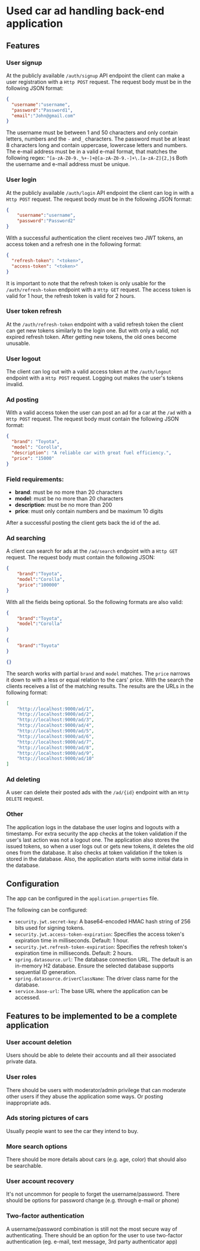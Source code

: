 # Used car ad handling back-end application

## Features
### User signup
At the publicly available `/auth/signup` API endpoint the client
can make a user registration with a `Http POST` request.
The request body must be in the following JSON format:

```json
{
  "username":"username",
  "password":"Password1",
  "email":"John@gmail.com"
}
```
The username must be between 1 and 50 characters and only contain letters, numbers
and the `-` and`_` characters.
The password must be at least 8 characters long and contain uppercase, lowercase
letters and numbers.
The e-mail address must be in a valid e-mail format, that matches the following regex:
`^[a-zA-Z0-9._%+-]+@[a-zA-Z0-9.-]+\.[a-zA-Z]{2,}$`
Both the username and e-mail address must be unique.

### User login
At the publicly available `/auth/login` API endpoint the client
can log in with a `Http POST` request.
The request body must be in the following JSON format:
```json
{
    "username":"username",
    "password":"Password2"
}
```
With a successful authentication the client receives two JWT tokens, an access token and 
a refresh one in the following format:
```json
{
  "refresh-token": "<token>",
  "access-token": "<token>"
}
```
It is important to note that the refresh token is only usable for the `/auth/refresh-token`
endpoint with a `Http GET` request.
The access token is valid for 1 hour, the refresh token is valid for 2 hours.

### User token refresh
At the `/auth/refresh-token` endpoint with a valid refresh token the client can get new tokens similarly 
to the login one.
But with only a valid, not expired refresh token. After getting new tokens, the old ones become unusable.
### User logout
The client can log out with a valid access token at the `/auth/logout` endpoint with a `Http POST` request. Logging out
makes the user's tokens invalid.
### Ad posting
With a valid access token the user can post an ad for a car at the `/ad`  with a `Http POST` request.
The request body must contain the following JSON format:
```json
{
  "brand": "Toyota",
  "model": "Corolla",
  "description": "A reliable car with great fuel efficiency.",
  "price": "15000"
}
```
### Field requirements:
 - **brand**: must be no more than 20 characters
 - **model**: must be no more than 20 characters
 - **description**: must be no more than 200
 - **price**: must only contain numbers and be maximum 10 digits

After a successful posting the client gets back the id of the ad.

### Ad searching
A client can search for ads at the `/ad/search` endpoint with a `Http GET` request. The request body must contain the 
following JSON:
```json
{
    "brand":"Toyota",
    "model":"Corolla",
    "price":"100000"
}
```
With all the fields being optional.
So the following formats are also valid:
```json
{
    "brand":"Toyota",
    "model":"Corolla"
}
```
```json
{
    "brand":"Toyota"
}
```
```json
{}
```
The search works with partial `brand` and `model` matches. The `price` narrows it down to with a less or equal relation
to the cars' price.
With the search the clients receives a list of the matching results.
The results are the URLs in the following format:
```json
[
    "http://localhost:9000/ad/1",
    "http://localhost:9000/ad/2",
    "http://localhost:9000/ad/3",
    "http://localhost:9000/ad/4",
    "http://localhost:9000/ad/5",
    "http://localhost:9000/ad/6",
    "http://localhost:9000/ad/7",
    "http://localhost:9000/ad/8",
    "http://localhost:9000/ad/9",
    "http://localhost:9000/ad/10"
]
```
### Ad deleting
A user can delete their posted ads with the `/ad/{id}` endpoint with an `Http DELETE` request.

### Other
The application logs in the database the user logins and logouts with a timestamp. For extra security the app checks 
at the token validation if the user's last action was not a logout one.
The application also stores the issued tokens, so when a user logs out or gets new tokens, it deletes the old ones from
the database. It also checks at token validation if the token is stored in the database.
Also, the application starts with some initial data in the database.

## Configuration
The app can be configured in the `application.properties` file.

The following can be configured:
 - `security.jwt.secret-key`: A base64-encoded HMAC hash string of 256 bits used for signing tokens.
 - `security.jwt.access-token-expiration`: Specifies the access token's expiration time in milliseconds. Default: 1 hour.
 - `security.jwt.refresh-token-expiration`: Specifies the refresh token's expiration time in milliseconds. Default: 2 hours.
 - `spring.datasource.url`: The database connection URL. The default is an in-memory H2 database. Ensure the selected database supports sequential ID generation.
 - `spring.datasource.driverClassName`: The driver class name for the database.
 - `service.base-url`: The base URL where the application can be accessed.

## Features to be implemented to be a complete application
### User account deletion
Users should be able to delete their accounts and all their associated private data.
### User roles
There should be users with moderator/admin privilege that can moderate other users if they abuse the application some ways.
Or posting inappropriate ads.
### Ads storing pictures of cars
Usually people want to see the car they intend to buy.
### More search options
There should be more details about cars (e.g. age, color) that should also be searchable.
### User account recovery
It's not uncommon for people to forget the username/password. There should be options
for password change (e.g. through e-mail or phone)
### Two-factor authentication
A username/password combination is still not the most secure way of authenticating. There should be an option for the user
to use two-factor authentication (eg. e-mail, text message, 3rd party authenticator app)